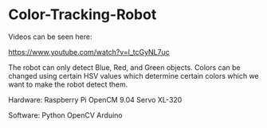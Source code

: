 # Color-Tracking-Robot

Videos can be seen here:

https://www.youtube.com/watch?v=l_tcGyNL7uc

The robot can only detect Blue, Red, and Green objects. Colors can be changed using certain HSV values which determine certain colors which we want to make the robot detect them.

Hardware:
  Raspberry Pi
  OpenCM 9.04
  Servo XL-320
  
Software:
  Python
  OpenCV
  Arduino
